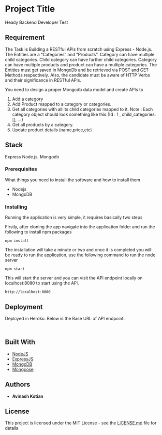 # Project Title

Heady Backend Developer Test 

## Requirement

The Task is Building a RESTful APIs from scratch using Express - Node.js.
The Entities are a “Categories” and “Products”.
Category can have multiple child categories.
Child category can have further child categories.
Category can have multiple products and product can have a multiple
categories.
The Entities must get saved in MongoDb and be retrieved via POST and GET
Methods respectively.
Also, the candidate must be aware of HTTP Verbs and their significance in
RESTful APIs.

You need to design a proper Mongodb data model and create APIs to
1. Add a category
2. Add Product mapped to a category or categories.
3. Get all categories with all its child categories mapped to it. Note : Each
category object should look something like this {Id : 1 , child_categories:
[], ...}
4. Get all products by a category.
5. Update product details (name,price,etc)

## Stack
Express Node.js, Mongodb

### Prerequisites
What things you need to install the software and how to install them
* Nodejs 
* MongoDB

### Installing
Running the application is very simple, it requires basically two steps

Firstly, after cloning the app navigate into the application folder and run the following to install npm packages

```
npm install
```

The installation will take a minute or two and once it is completed you will be ready to run the application, use the following command to run the node server

```
npm start
```

This will start the server and you can visit the API endpoint locally on localhost:8080 to start using the API.

```
http://localhost:8080

```

## Deployment

Deployed in Heroku.
Below is the Base URL of API endpoint.
```


```

## Built With

* [NodeJS](https://nodejs.org/en/docs/)
* [ExpressJS](https://expressjs.com/en/starter/installing.html) 
* [MongoDB](https://docs.mongodb.com/?_ga=2.205048208.1801837126.1537257524-1356763734.1535538312)
* [Mongoose](https://mongoosejs.com/docs/api.html)



## Authors

* **Avinash Kotian** 


## License

This project is licensed under the MIT License - see the [LICENSE.md](LICENSE.md) file for details


